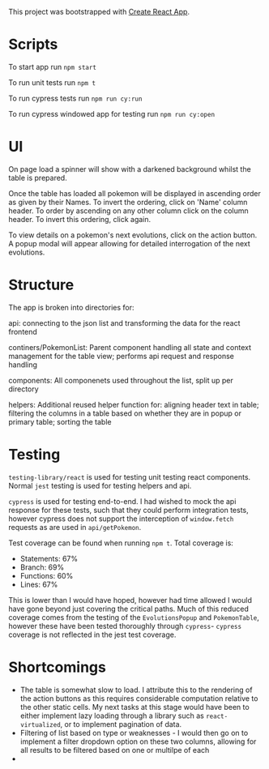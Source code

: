 This project was bootstrapped with [Create React App](https://github.com/facebookincubator/create-react-app).

# Scripts

To start app run `npm start`

To run unit tests run `npm t`

To run cypress tests run `npm run cy:run`

To run cypress windowed app for testing run `npm run cy:open`

# UI

On page load a spinner will show with a darkened background whilst the table is prepared.

Once the table has loaded all pokemon will be displayed in ascending order as given by their Names. To invert the ordering, click on 'Name' column header. To order by ascending on any other column click on the column header. To invert this ordering, click again.

To view details on a pokemon's next evolutions, click on the action button. A popup modal will appear allowing for detailed interrogation of the next evolutions.

# Structure

The app is broken into directories for:

api: connecting to the json list and transforming the data for the react frontend

continers/PokemonList: Parent component handling all state and context management for the table view; performs api request and response handling

components: All componenets used throughout the list, split up per directory

helpers: Additional reused helper function for: aligning header text in table; filtering the columns in a table based on whether they are in popup or primary table; sorting the table

# Testing

`testing-library/react` is used for testing unit testing react components. Normal `jest` testing is used for testing helpers and api.

`cypress` is used for testing end-to-end. I had wished to mock the api response for these tests, such that they could perform integration tests, however cypress does not support the interception of `window.fetch` requests as are used in `api/getPokemon`.

Test coverage can be found when running `npm t`. Total coverage is:

- Statements: 67%
- Branch: 69%
- Functions: 60%
- Lines: 67%

This is lower than I would have hoped, however had time allowed I would have gone beyond just covering the critical paths. Much of this reduced coverage comes from the testing of the `EvolutionsPopup` and `PokemonTable`, however these have been tested thoroughly through `cypress`- `cypress` coverage is not reflected in the jest test coverage.

# Shortcomings
- The table is somewhat slow to load. I attribute this to the rendering of the action buttons as this requires considerable computation relative to the other static cells. My next tasks at this stage would have been to either implement lazy loading through a library such as `react-virtualized`, or to implement pagination of data.
- Filtering of list based on type or weaknesses - I would then go on to implement a filter dropdown option on these two columns, allowing for all results to be filtered based on one or multilpe of each
-
